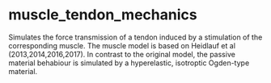 # muscle_tendon_mechanics

Simulates the force transmission of a tendon induced by a stimulation of the corresponding muscle.
The muscle model is based on Heidlauf et al (2013,2014,2016,2017).
In contrast to the original model, the passive material behabiour is simulated by a hyperelastic, isotroptic Ogden-type material. 
